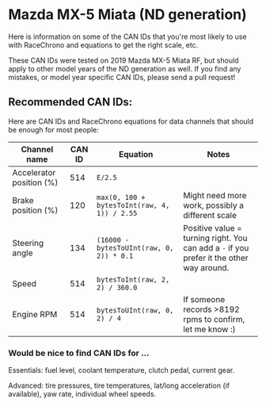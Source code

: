 # Mazda MX-5 Miata (ND generation)

Here is information on some of the CAN IDs that you're most likely to use with
RaceChrono and equations to get the right scale, etc.

These CAN IDs were tested on 2019 Mazda MX-5 Miata RF, but should apply to other
model years of the ND generation as well. If you find any mistakes, or model
year specific CAN IDs, please send a pull request!

## Recommended CAN IDs:

Here are CAN IDs and RaceChrono equations for data channels that should be
enough for most people:

Channel name | CAN ID | Equation | Notes
------------ | --- | -------- | -----
Accelerator position (%) | 514 | `E/2.5` |
Brake position (%) | 120 | `max(0, 100 + bytesToInt(raw, 4, 1)) / 2.55` | Might need more work, possibly a different scale
Steering angle | 134 | `(16000 - bytesToUInt(raw, 0, 2)) * 0.1` | Positive value = turning right. You can add a `-` if you prefer it the other way around.
Speed | 514 | `bytesToInt(raw, 2, 2) / 360.0` |
Engine RPM | 514 | `bytesToUInt(raw, 0, 2) / 4` | If someone records >8192 rpms to confirm, let me know :)

### Would be nice to find CAN IDs for ...

Essentials: fuel level, coolant temperature, clutch pedal, current gear.

Advanced: tire pressures, tire temperatures, lat/long acceleration (if
available), yaw rate, individual wheel speeds.
